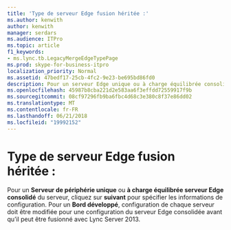 ```yaml
---
title: 'Type de serveur Edge fusion héritée :'
ms.author: kenwith
author: kenwith
manager: serdars
ms.audience: ITPro
ms.topic: article
f1_keywords:
- ms.lync.tb.LegacyMergeEdgeTypePage
ms.prod: skype-for-business-itpro
localization_priority: Normal
ms.assetid: 47bedf17-25cb-4fc2-9e23-be695bd86fd0
description: Pour un serveur Edge unique ou à charge équilibrée consolidée de serveur de périphérie, cliquez sur Suivant pour spécifier les informations de configuration. Pour un serveur Edge développé, configuration de chaque serveur doit être modifiée pour une configuration du serveur Edge consolidée avant qu’il peut être fusionné avec Lync Server 2013.
ms.openlocfilehash: 45987b8cba221d2e583aa6f3effdd72559917f9b
ms.sourcegitcommit: 08cf97296fb9ba6fbc4d68c3e380c8f37e86dd02
ms.translationtype: MT
ms.contentlocale: fr-FR
ms.lasthandoff: 06/21/2018
ms.locfileid: "19992152"
---
```

# <a name="legacy-merge-edge-type"></a>Type de serveur Edge fusion héritée :
 
Pour un **Serveur de périphérie unique** ou **à charge équilibrée serveur Edge consolidé** du serveur, cliquez sur **suivant** pour spécifier les informations de configuration. Pour un **Bord développé**, configuration de chaque serveur doit être modifiée pour une configuration du serveur Edge consolidée avant qu’il peut être fusionné avec Lync Server 2013. 
  

